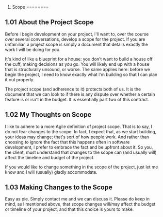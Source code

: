 1. Scope
========

1.01 About the Project Scope
----------------------------

Before I begin development on your project, I'll want to, over the course over
several conversations, develop a scope for the project. If you are unfamiliar,
a project scope is simply a document that details exactly the work I will be doing for
you.

It's kind of like a blueprint for a house: you don't want to build a house
off the cuff, making decisions as you go. You will likely end up with a house
that is structurally unsound, or worse. The same applies here: before we begin
the project, I need to know exactly what I'm building so that I can plan it out
properly.

The project scope (and adherence to it) protects both of us. It is the document
that we can look to if there is any dispute over whether a certain feature is
or isn't in the budget. It is essentially part two of this contract.

1.02 My Thoughts on Scope
-------------------------

I like to adhere to a more Agile definition of project scope. That is to say,
I do not fear changes to the scope. In fact, I expect that, as we start
building, your ideas may change; that's sort of how people work. And rather
than choosing to ignore the fact that this happens often in software development, I prefer to embrace the fact and be upfront about it. So you, the client, must understand that
changes to the scope can (and usually will) affect the timeline and budget of
the project. 

If you would like to change something in the scope of the project, just let me
know and I will (usually) gladly accommodate. 

1.03 Making Changes to the Scope
----------------------------------

Easy as pie. Simply contact me and we can discuss it. Please do keep in mind,
as I mentioned above, that scope changes will/may affect the budget or timeline
of your project, and that this choice is yours to make.
